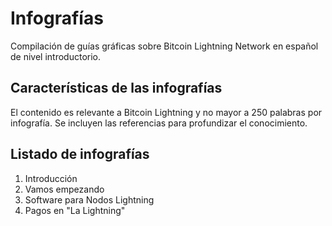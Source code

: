 # Infografías
Compilación de guías gráficas sobre Bitcoin Lightning Network en español de nivel introductorio.


## Características de las infografías
El contenido es relevante a Bitcoin Lightning y no mayor a 250 palabras por infografía.
Se incluyen las referencias para profundizar el conocimiento.

## Listado de infografías
1. Introducción
2. Vamos empezando
3. Software para Nodos Lightning
4. Pagos en "La Lightning"
